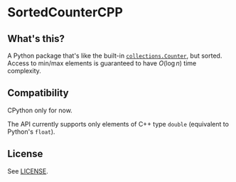 # SortedCounterCPP

## What's this?

A Python package that's like the built-in [`collections.Counter`](https://docs.python.org/3/library/collections.html#collections.Counter), but sorted.
Access to min/max elements is guaranteed to have $O(\log n)$ time complexity.

## Compatibility

CPython only for now.

The API currently supports only elements of C++ type `double` (equivalent to Python's `float`).

## License

See [LICENSE](./LICENSE).
